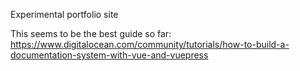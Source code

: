 Experimental portfolio site

This seems to be the best guide so far: https://www.digitalocean.com/community/tutorials/how-to-build-a-documentation-system-with-vue-and-vuepress